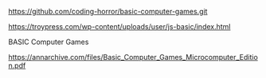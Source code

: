 https://github.com/coding-horror/basic-computer-games.git

https://troypress.com/wp-content/uploads/user/js-basic/index.html


BASIC Computer Games

https://annarchive.com/files/Basic_Computer_Games_Microcomputer_Edition.pdf
